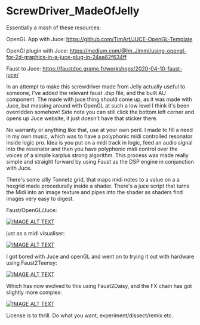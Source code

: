 # ScrewDriver_MadeOfJelly

Essentially a mash of these resources:

OpenGL App with Juce: https://github.com/TimArt/JUCE-OpenGL-Template

OpenGl plugin with Juce: https://medium.com/@Im_Jimmi/using-opengl-for-2d-graphics-in-a-juce-plug-in-24aa82f634ff 

Faust to Juce: https://faustdoc.grame.fr/workshops/2020-04-10-faust-juce/

In an attempt to make this screwdriver made from Jelly actually useful to someone, I've added the relevant faust .dsp file, and the built AU component. The made with juce thing should come up, as it was made with Juce, but messing around with OpenGL at such a low level I think it's been overridden somehow! Side note you can still click the bottom left corner and opens up Juce website, it just doesn't have that sticker there.


No warranty or anything like that, use at your own peril. I made to fill a need in my own music, which was to have a polyphonic midi controlled resonator inside logic pro. Idea is you put on a midi track in logic, feed an audio signal into the resonator and then you have polyphonic midi control over the voices of a simple karplus strong algorithm. This process was made really simple and straight forward by using Faust as the DSP engine in conjunction with Juce. 

There's some silly Tonnetz grid, that maps midi notes to a value on a a hexgrid made procedurally inside a shader. There's a juce script that turns the Midi into an image texture and pipes into the shader as shaders find images very easy to digest. 

Faust/OpenGL/Juce:

[![IMAGE ALT TEXT](http://img.youtube.com/vi/7nH26ZVKpmQ/0.jpg)](http://www.youtube.com/watch?v=7nH26ZVKpmQ "Video Title")

just as a midi visualiser: 

[![IMAGE ALT TEXT](http://img.youtube.com/vi/QT6ViUUIdZ0/0.jpg)](http://www.youtube.com/watch?v=QT6ViUUIdZ0 "Video Title")

I got bored with Juce and openGL and went on to trying it out with hardware using Faust2Teensy: 

[![IMAGE ALT TEXT](http://img.youtube.com/vi/yQpNf6XPNZA/0.jpg)](http://www.youtube.com/watch?v=yQpNf6XPNZA "Video Title")

Which has now evolved to this using Faust2Daisy, and the FX chain has got slightly more complex: 

[![IMAGE ALT TEXT](http://img.youtube.com/vi/7Nbb8VqF5pY/0.jpg)](http://www.youtube.com/watch?v=7Nbb8VqF5pY "Video Title")

License is to thrill. Do what you want, experiment/dissect/remix etc.  
